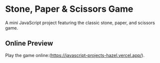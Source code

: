 # Stone, Paper & Scissors Game

A mini JavaScript project featuring the classic stone, paper, and scissors game.

## Online Preview

Play the game online:(https://javascript-projects-hazel.vercel.app/).
